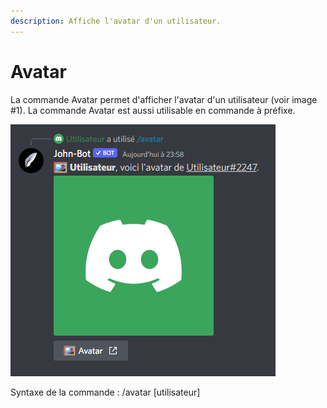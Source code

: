 ```yaml
---
description: Affiche l'avatar d'un utilisateur.
---
```


# Avatar

La commande Avatar permet d'afficher l'avatar d'un utilisateur (voir image #1). La commande Avatar est aussi utilisable en commande à préfixe.

![Image #1](../../../.gitbook/assets/Avatar.png)

Syntaxe de la commande : /avatar \[utilisateur]
